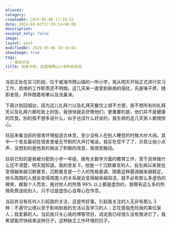 ```yaml
---
aliases: 
category: 
createdAt: 2025-05-06 17:59:52
date: 2024-03-03T17:59:52+08:00
description: 
excerpt_only: false
image: 
layout: post
modifiedAt: 2025-05-06 18:10:02
showImage: true
tags:
  - 成长印记
title: 初来乍到，在威海蔄山小学的初体验
---
```


当前正处在实习阶段，位于威海市蔄山镇的一所小学，我从明天开始正式进行实习工作，具体的工作职责还不明朗。这几天来一直受到疾病的侵扰，先是嗓子疼，随即发烧，并伴随着咳嗽以及流鼻涕。

下周计划回烟台，因为这儿礼拜六以及礼拜天餐饮上很不方便，我不想所有的礼拜天以及礼拜六都吃街上的饭，我很快就会厌倦他们，更重要的是，他们并不是健康的饮食。别的我不想多说什么，似乎也没什么好说的，我生病的这几天家人都很担心。

目前来看当前的宿舍环境挺适合休息，至少没有人在别人睡觉的时候大吵大闹。其中一个舍友最初在宿舍里毫无节制的大声打电话，我实在受不了了，示意让他小点声，没想到的是他真的做出了积极的改变，我很受触动。

目前已知的是我被分配到小学一年级，做有关数学方面的教育工作，至于具体做什么还不清楚，明天就知道。我的舍友 S，他是一个沉默寡言的人，自生病以来我也变得越来越沉默寡言，沉默寡言是一个人的性格基调，随着这种基调越来越稳定，他与周围的人就会变得周围人的关系就会变得越来越简洁，就不必有那么多虚伪的微笑，据我个人而言，我对他人的热情 99% 以上都是虚伪的，我哪有这么多的热情免费送给别人，只不过是虚伪心自卑心在作祟。

当前并没有任何人引起我的关注，这是件好事。引起我关注的人无非有那么 3 种：不遵守公德以至于影响到我的生活以及学习的人；正在面临危险我的某位家人；我爱慕的人。当前我只关心我的博客项目，话说我已经很久没有推进它了，我希望能尽快结束这种日子，这种缺乏工作环境的日子。

